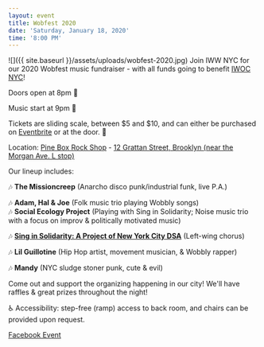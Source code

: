 ```yaml
---
layout: event
title: Wobfest 2020
date: 'Saturday, January 18, 2020'
time: '8:00 PM'
---
```

![]({{ site.baseurl }}/assets/uploads/wobfest-2020.jpg)
Join IWW NYC for our 2020 Wobfest music fundraiser - with all funds going to benefit [IWOC NYC](https://incarceratedworkers.org/branches/new-york-city)!

Doors open at 8pm 🚪

Music start at 9pm 🎤

Tickets are sliding scale, between $5 and $10, and can either be purchased on [Eventbrite](https://www.eventbrite.com/e/wobfest-2020-fundraiser-for-the-incarcerated-workers-organizing-committee-tickets-86709234655) or at the door. 💸

Location: [Pine Box Rock Shop](http://pineboxrockshop.com) - [12 Grattan Street, Brooklyn (near the Morgan Ave. L stop)](https://goo.gl/maps/s65Ff6mvRtip3bgX7)

Our lineup includes:

🎶 **The Missioncreep** (Anarcho disco punk/industrial funk, live P.A.)

🎶 **Adam, Hal & Joe** (Folk music trio playing Wobbly songs)  
🎶 **Social Ecology Project** (Playing with Sing in Solidarity; Noise music trio with a focus on improv & politically motivated music)

🎶 **[Sing in Solidarity: A Project of New York City DSA](https://singsolidarity.org)** (Left-wing chorus)

🎶 **Lil Guillotine** (Hip Hop artist, movement musician, & Wobbly rapper)

🎶 **Mandy** (NYC sludge stoner punk, cute & evil)<br>

Come out and support the organizing happening in our city! We'll have raffles & great prizes throughout the night!

♿️ Accessibility: step-free (ramp) access to back room, and chairs can be provided upon request.

[Facebook Event](https://www.facebook.com/events/2719750898093272/)
